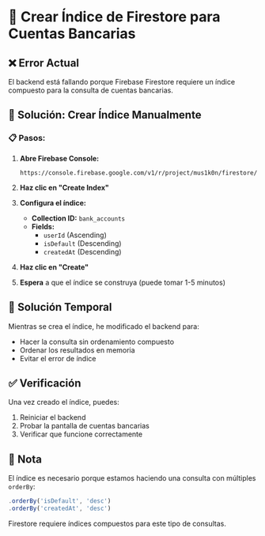 # 🔧 Crear Índice de Firestore para Cuentas Bancarias

## ❌ Error Actual
El backend está fallando porque Firebase Firestore requiere un índice compuesto para la consulta de cuentas bancarias.

## 🔗 Solución: Crear Índice Manualmente

### 📋 Pasos:

1. **Abre Firebase Console:**
   ```
   https://console.firebase.google.com/v1/r/project/mus1k0n/firestore/indexes
   ```

2. **Haz clic en "Create Index"**

3. **Configura el índice:**
   - **Collection ID:** `bank_accounts`
   - **Fields:**
     - `userId` (Ascending)
     - `isDefault` (Descending)
     - `createdAt` (Descending)

4. **Haz clic en "Create"**

5. **Espera** a que el índice se construya (puede tomar 1-5 minutos)

## 🔄 Solución Temporal

Mientras se crea el índice, he modificado el backend para:
- Hacer la consulta sin ordenamiento compuesto
- Ordenar los resultados en memoria
- Evitar el error de índice

## ✅ Verificación

Una vez creado el índice, puedes:
1. Reiniciar el backend
2. Probar la pantalla de cuentas bancarias
3. Verificar que funcione correctamente

## 📝 Nota

El índice es necesario porque estamos haciendo una consulta con múltiples `orderBy`:
```typescript
.orderBy('isDefault', 'desc')
.orderBy('createdAt', 'desc')
```

Firestore requiere índices compuestos para este tipo de consultas. 